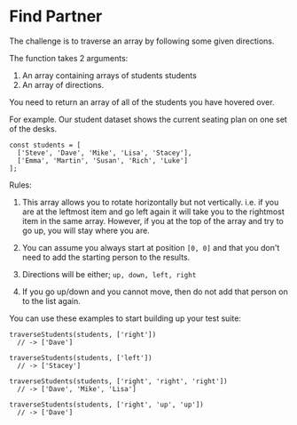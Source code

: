# Find Partner

The challenge is to traverse an array by following some given directions.

The function takes 2 arguments:
  1. An array containing arrays of students students
  2. An array of directions.

You need to return an array of all of the students you have hovered over.

For example. Our student dataset shows the current seating plan on one set of the desks.

```
const students = [
  ['Steve', 'Dave', 'Mike', 'Lisa', 'Stacey'],
  ['Emma', 'Martin', 'Susan', 'Rich', 'Luke']
];
```

Rules:

1. This array allows you to rotate horizontally but not vertically. i.e. if you are at the leftmost item and go left again it will take you to the rightmost item in the same array. However, if you at the top of the array and try to go up, you will stay where you are.

2. You can assume you always start at position ```[0, 0]``` and that you don't need to add the starting person to the results.

3. Directions will be either;
```up, down, left, right```

4. If you go up/down and you cannot move, then do not add that person on to the list again.


You can use these examples to start building up your test suite:

```
traverseStudents(students, ['right'])
  // -> ['Dave']
```

```
traverseStudents(students, ['left'])
  // -> ['Stacey']
```

```
traverseStudents(students, ['right', 'right', 'right'])
  // -> ['Dave', 'Mike', 'Lisa']
```

```
traverseStudents(students, ['right', 'up', 'up'])
  // -> ['Dave']
```
